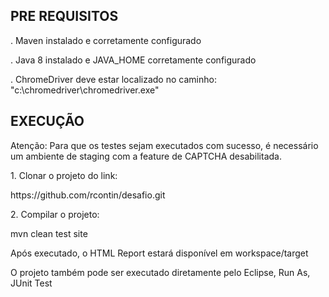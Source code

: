 PRE REQUISITOS
--------------
<p>. Maven instalado e corretamente configurado
<p>. Java 8 instalado e JAVA_HOME corretamente configurado<br>
<p>. ChromeDriver deve estar localizado no caminho: "c:\chromedriver\chromedriver.exe"
<p>

EXECUÇÃO
--------
<p>Atenção: Para que os testes sejam executados com sucesso, é necessário um ambiente de staging com a feature de CAPTCHA desabilitada.
<p>
<p>1. Clonar o projeto do link:
<p><tab>		https://github.com/rcontin/desafio.git
<p>
<p>2. Compilar o projeto:
<p><tab>		mvn clean test site
<p>
<p>Após executado, o HTML Report estará disponível em workspace/target
<p>
<p>O projeto também pode ser executado diretamente pelo Eclipse, Run As, JUnit Test
